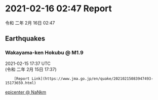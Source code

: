 # 2021-02-16 02:47 Report
令和 二年 2月 16日 02:47

## Earthquakes
### Wakayama-ken Hokubu @ M1.9
2021-02-15 17:37 UTC  
        (令和 二年 2月 15日 17:37)
  
        [Report Link](https://www.jma.go.jp/en/quake/20210215083947493-15173659.html)  
[epicenter @ NaNkm](https://www.google.com/maps/place/34°12'00%22+135°12'00%22/@34.2,135.2,17z/data=!3m1!4b1!4m5!3m4!1s0x0:0x0!8m2!3d34.2!4d135.2)